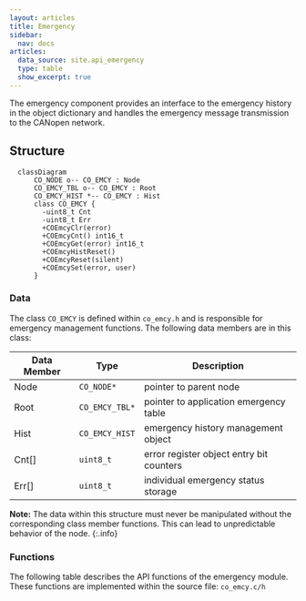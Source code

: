 ```yaml
---
layout: articles
title: Emergency
sidebar:
  nav: docs
articles:
  data_source: site.api_emergency
  type: table
  show_excerpt: true
---
```


<div class="article__content" markdown="1">

The emergency component provides an interface to the emergency history in the object dictionary and handles the emergency message transmission to the CANopen network.

## Structure

```mermaid
  classDiagram
      CO_NODE o-- CO_EMCY : Node
      CO_EMCY_TBL o-- CO_EMCY : Root
      CO_EMCY_HIST *-- CO_EMCY : Hist
      class CO_EMCY {
        -uint8_t Cnt
        -uint8_t Err
        +COEmcyClr(error)
        +COEmcyCnt() int16_t
        +COEmcyGet(error) int16_t
        +COEmcyHistReset()
        +COEmcyReset(silent)
        +COEmcySet(error, user)
      }
```

### Data

The class `CO_EMCY` is defined within `co_emcy.h` and is responsible for emergency management functions. The following data members are in this class:

| Data Member | Type | Description |
| --- | --- | --- |
| Node | `CO_NODE*` | pointer to parent node |
| Root | `CO_EMCY_TBL*` | pointer to application emergency table |
| Hist | `CO_EMCY_HIST` | emergency history management object |
| Cnt[] | `uint8_t` | error register object entry bit counters |
| Err[] | `uint8_t` | individual emergency status storage |

**Note:** The data within this structure must never be manipulated without the corresponding class member functions. This can lead to unpredictable behavior of the node.
{:.info}

### Functions

The following table describes the API functions of the emergency module. These functions are implemented within the source file: `co_emcy.c/h`

</div>
